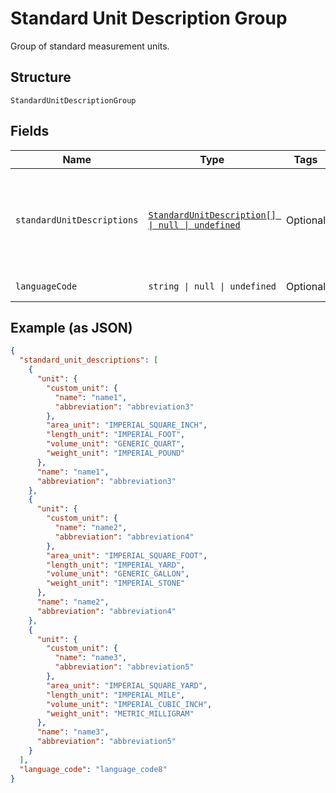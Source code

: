 
# Standard Unit Description Group

Group of standard measurement units.

## Structure

`StandardUnitDescriptionGroup`

## Fields

| Name | Type | Tags | Description |
|  --- | --- | --- | --- |
| `standardUnitDescriptions` | [`StandardUnitDescription[] \| null \| undefined`](../../doc/models/standard-unit-description.md) | Optional | List of standard (non-custom) measurement units in this description group. |
| `languageCode` | `string \| null \| undefined` | Optional | IETF language tag. |

## Example (as JSON)

```json
{
  "standard_unit_descriptions": [
    {
      "unit": {
        "custom_unit": {
          "name": "name1",
          "abbreviation": "abbreviation3"
        },
        "area_unit": "IMPERIAL_SQUARE_INCH",
        "length_unit": "IMPERIAL_FOOT",
        "volume_unit": "GENERIC_QUART",
        "weight_unit": "IMPERIAL_POUND"
      },
      "name": "name1",
      "abbreviation": "abbreviation3"
    },
    {
      "unit": {
        "custom_unit": {
          "name": "name2",
          "abbreviation": "abbreviation4"
        },
        "area_unit": "IMPERIAL_SQUARE_FOOT",
        "length_unit": "IMPERIAL_YARD",
        "volume_unit": "GENERIC_GALLON",
        "weight_unit": "IMPERIAL_STONE"
      },
      "name": "name2",
      "abbreviation": "abbreviation4"
    },
    {
      "unit": {
        "custom_unit": {
          "name": "name3",
          "abbreviation": "abbreviation5"
        },
        "area_unit": "IMPERIAL_SQUARE_YARD",
        "length_unit": "IMPERIAL_MILE",
        "volume_unit": "IMPERIAL_CUBIC_INCH",
        "weight_unit": "METRIC_MILLIGRAM"
      },
      "name": "name3",
      "abbreviation": "abbreviation5"
    }
  ],
  "language_code": "language_code8"
}
```

